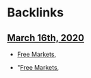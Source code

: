 
# Backlinks
## [March 16th, 2020](<March 16th, 2020.md>)
- [Free Markets](<Free Markets.md>),

- "[Free Markets](<Free Markets.md>),

